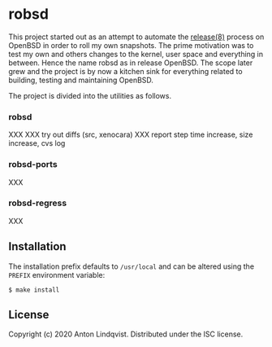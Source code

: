 # robsd

This project started out as an attempt to automate the
[release(8)](release)
process on OpenBSD in order to roll my own snapshots.
The prime motivation was to test my own and others changes to the kernel, user
space and everything in between.
Hence the name robsd as in release OpenBSD.
The scope later grew and the project is by now a kitchen sink for everything
related to building, testing and maintaining OpenBSD.

The project is divided into the utilities as follows.

[release]: https://man.openbsd.org/release

### robsd

XXX
XXX try out diffs (src, xenocara)
XXX report step time increase, size increase, cvs log

### robsd-ports

XXX

### robsd-regress

XXX

## Installation

The installation prefix defaults to `/usr/local` and can be altered using the
`PREFIX` environment variable:

	$ make install

## License

Copyright (c) 2020 Anton Lindqvist.
Distributed under the ISC license.
